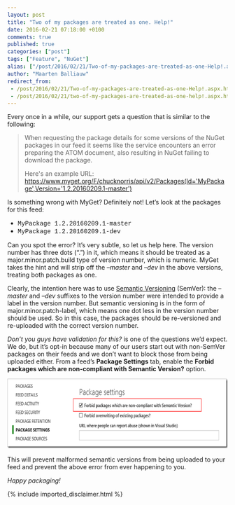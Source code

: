 ```yaml
---
layout: post
title: "Two of my packages are treated as one. Help!"
date: 2016-02-21 07:18:00 +0100
comments: true
published: true
categories: ["post"]
tags: ["Feature", "NuGet"]
alias: ["/post/2016/02/21/Two-of-my-packages-are-treated-as-one-Help!.aspx", "/post/2016/02/21/two-of-my-packages-are-treated-as-one-help!.aspx"]
author: "Maarten Balliauw"
redirect_from:
 - /post/2016/02/21/Two-of-my-packages-are-treated-as-one-Help!.aspx.html
 - /post/2016/02/21/two-of-my-packages-are-treated-as-one-help!.aspx.html
---
```


<p>Every once in a while, our support gets a question that is similar to the following:</p> 

<blockquote> <p>When requesting the package details for some versions of the NuGet packages in our feed it seems like the service encounters an error preparing the ATOM document, also resulting in NuGet failing to download the package.</p> <p>Here's an example URL: <a href="https://www.myget.org/F/chucknorris/api/v2/Packages(Id='MyPackage',Version='1.2.20160209.1-master')">https://www.myget.org/F/chucknorris/api/v2/Packages(Id='MyPackage',Version='1.2.20160209.1-master')</a><br></p>

</blockquote>

 <p>Is something wrong with MyGet? Definitely not! Let’s look at the packages for this feed:</p> <ul> <li><font face="Courier New">MyPackage 1.2.20160209.1-master</font></li> <li><font face="Courier New">MyPackage 1.2.20160209.1-dev</font></li></ul> <p>Can you spot the error? It’s very subtle, so let us help here. The version number has three dots (“.”) in it, which means it should be treated as a major.minor.patch.build type of version number, which is numeric. MyGet takes the hint and will strip off the –<em>master</em> and –<em>dev</em> in the above versions, treating both packages as one.</p> <p>Clearly, the intention here was to use <a href="http://www.semver.org">Semantic Versioning</a> (SemVer): the –<em>master</em> and –<em>dev</em> suffixes to the version number were intended to provide a label in the version number. But semantic versioning is in the form of major.minor.patch-label, which means one dot less in the version number should be used. So in this case, the packages should be re-versioned and re-uploaded with the correct version number.</p> <p><em>Don’t you guys have validation for this?</em> is one of the questions we’d expect. We do, but it’s opt-in because many of our users start out with non-SemVer packages on their feeds and we don’t want to block those from being uploaded either. From a feed’s <strong>Package Settings</strong> tab, enable the <strong>Forbid packages which are non-compliant with Semantic Version?</strong> option.</p> <p><a href="/images/image_134.png"><img width="660" height="159" title="Forbid packages which are non-compliant with Semantic Version? " style="border: 0px currentColor; padding-top: 0px; padding-right: 0px; padding-left: 0px; display: inline; background-image: none;" alt="Forbid packages which are non-compliant with Semantic Version? " src="/images/image_thumb_132.png" border="0"></a></p> <p>This will prevent malformed semantic versions from being uploaded to your feed and prevent the above error from ever happening to you.</p> <p><em>Happy packaging!</em></p>

{% include imported_disclaimer.html %}

